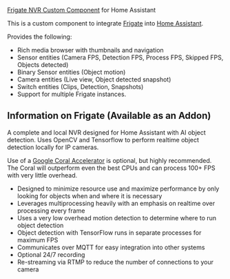 [Frigate NVR Custom Component](https://github.com/blakeblackshear/frigate-hass-integration) for Home Assistant

This is a custom component to integrate [Frigate](https://github.com/blakeblackshear/frigate) into [Home Assistant](https://www.home-assistant.io).

Provides the following:
- Rich media browser with thumbnails and navigation
- Sensor entities (Camera FPS, Detection FPS, Process FPS, Skipped FPS, Objects detected)
- Binary Sensor entities (Object motion)
- Camera entities (Live view, Object detected snapshot)
- Switch entities (Clips, Detection, Snapshots)
- Support for multiple Frigate instances.

## Information on Frigate (Available as an Addon)
A complete and local NVR designed for Home Assistant with AI object detection. Uses OpenCV and Tensorflow to perform realtime object detection locally for IP cameras.

Use of a [Google Coral Accelerator](https://coral.ai/products/) is optional, but highly recommended. The Coral will outperform even the best CPUs and can process 100+ FPS with very little overhead.

- Designed to minimize resource use and maximize performance by only looking for objects when and where it is necessary
- Leverages multiprocessing heavily with an emphasis on realtime over processing every frame
- Uses a very low overhead motion detection to determine where to run object detection
- Object detection with TensorFlow runs in separate processes for maximum FPS
- Communicates over MQTT for easy integration into other systems
- Optional 24/7 recording
- Re-streaming via RTMP to reduce the number of connections to your camera
